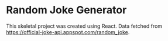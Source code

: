 # Random Joke Generator

This skeletal project was created using React. Data fetched from https://official-joke-api.appspot.com/random_joke.
